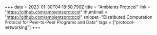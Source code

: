 +++
date = 2023-01-30T04:18:50.790Z
title = "Ambients Protocol"
link = "https://github.com/ambientsprotocol"
thumbnail = "https://github.com/ambientsprotocol"
snippet="Distributed Computation Protocol for Peer-to-Peer Programs and Data"
tags = ["protocol-networking"]
+++
